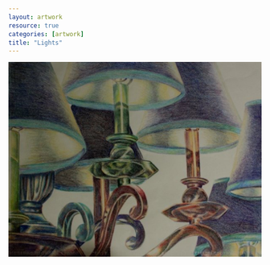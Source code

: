 ```yaml
---
layout: artwork
resource: true
categories: [artwork]
title: "Lights"
---
```


![screenshot](/artwork/lights/lights.jpg)